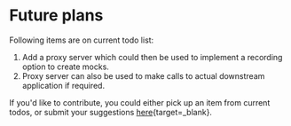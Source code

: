 # Future plans

Following items are on current todo list:

1. Add a proxy server which could then be used to implement a recording option to create mocks.
2. Proxy server can also be used to make calls to actual downstream application if required.

If you'd like to contribute, you could either pick up an item from current todos, or submit your suggestions [here](https://forms.gle/TNJnr2WWvYkqYNHH9){target=\_blank}.

